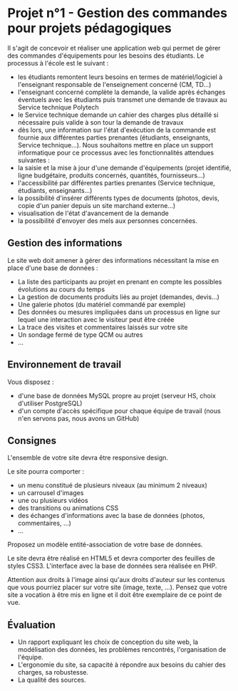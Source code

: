 # Projet n°1 - Gestion des commandes pour projets pédagogiques

Il s'agit de concevoir et réaliser une application web qui permet de gérer des commandes d'équipements pour les besoins des étudiants. Le processus à l'école est le suivant :
* les étudiants remontent leurs besoins en termes de matériel/logiciel à l'enseignant responsable de l'enseignement concerné (CM, TD...)
* l'enseignant concerné complète la demande, la valide après échanges éventuels avec les étudiants puis transmet une demande de travaux au Service technique Polytech
* le Service technique demande un cahier des charges plus détaillé si nécessaire puis valide à son tour la demande de travaux
* dès lors, une information sur l'état d'exécution de la commande est fournie aux différentes parties prenantes (étudiants, enseignants, Service technique...). Nous souhaitons mettre en place un support informatique pour ce processus avec les fonctionnalités attendues suivantes :
* la saisie et la mise à jour d'une demande d'équipements (projet identifié, ligne budgétaire, produits concernés, quantités, fournisseurs...)
* l'accessibilité par différentes parties prenantes (Service technique, étudiants, enseignants...)
* la possibilité d'insérer différents types de documents (photos, devis, copie d'un panier depuis un site marchand externe...)
* visualisation de l'état d'avancement de la demande
* la possibilité d'envoyer des mels aux personnes concernées.


## Gestion des informations

Le site web doit amener à gérer des informations nécessitant la mise en place d'une base de données :
* La liste des participants au projet en prenant en compte les possibles évolutions au cours du temps
* La gestion de documents produits liés au projet (demandes, devis...)
* Une galerie photos (du matériel commandé par exemple)
* Des données ou mesures impliquées dans un processus en ligne sur lequel une interaction avec le visiteur peut être créée
* La trace des visites et commentaires laissés sur votre site
* Un sondage fermé de type QCM ou autres
* ...

## Environnement de travail

Vous disposez :
* d'une base de données MySQL propre au projet (serveur HS, choix d'utiliser PostgreSQL)
* d'un compte d'accès spécifique pour chaque équipe de travail (nous n'en servons pas, nous avons un GitHub)

## Consignes

L'ensemble de votre site devra être responsive design.

Le site pourra comporter :
* un menu constitué de plusieurs niveaux (au minimum 2 niveaux)
* un carrousel d'images
* une ou plusieurs vidéos
* des transitions ou animations CSS
* des échanges d'informations avec la base de données (photos, commentaires, ...)
* ...

Proposez un modèle entité-association de votre base de données.

Le site devra être réalisé en HTML5 et devra comporter des feuilles de styles CSS3. L'interface avec la base de données sera réalisée en PHP.

Attention aux droits à l'image ainsi qu'aux droits d'auteur sur les contenus que vous pourriez placer sur votre site (image, texte, ...). Pensez que votre site a vocation à être mis en ligne et il doit être exemplaire de ce point de vue.

## Évaluation

* Un rapport expliquant les choix de conception du site web, la modélisation des données, les problèmes rencontrés, l'organisation de l'équipe.
* L'ergonomie du site, sa capacité à répondre aux besoins du cahier des charges, sa robustesse.
* La qualité des sources.
